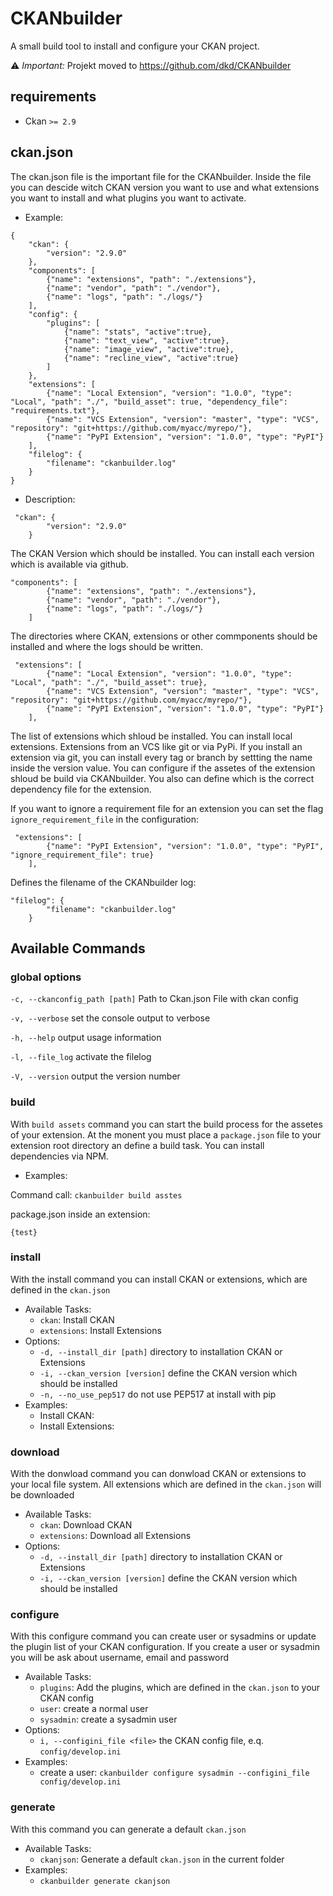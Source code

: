 # CKANbuilder

A small build tool to install and configure your CKAN project.


⚠️ _Important:_ Projekt moved to https://github.com/dkd/CKANbuilder

## requirements

* Ckan `>= 2.9`

## ckan.json

The ckan.json file is the important file for the CKANbuilder. Inside the file you can descide witch CKAN version you want to use and what extensions you want to install and what plugins you want to activate.

* Example:

```
{
    "ckan": {
        "version": "2.9.0"
    },
    "components": [
        {"name": "extensions", "path": "./extensions"},
        {"name": "vendor", "path": "./vendor"},
        {"name": "logs", "path": "./logs/"}
    ],
    "config": {
        "plugins": [
            {"name": "stats", "active":true},
            {"name": "text_view", "active":true},
            {"name": "image_view", "active":true},
            {"name": "recline_view", "active":true}
        ]
    },
    "extensions": [
        {"name": "Local Extension", "version": "1.0.0", "type": "Local", "path": "./", "build_asset": true, "dependency_file": "requirements.txt"},
        {"name": "VCS Extension", "version": "master", "type": "VCS", "repository": "git+https://github.com/myacc/myrepo/"},
        {"name": "PyPI Extension", "version": "1.0.0", "type": "PyPI"}
    ],
    "filelog": {
        "filename": "ckanbuilder.log"
    }
}

```

* Description:

```
 "ckan": {
        "version": "2.9.0"
    }
```

The CKAN Version which should be installed. You can install each version which is available via github.


```
"components": [
        {"name": "extensions", "path": "./extensions"},
        {"name": "vendor", "path": "./vendor"},
        {"name": "logs", "path": "./logs/"}
    ]
```

The directories where CKAN, extensions or other commponents should be installed and where the logs should be written.


```
 "extensions": [
        {"name": "Local Extension", "version": "1.0.0", "type": "Local", "path": "./", "build_asset": true},
        {"name": "VCS Extension", "version": "master", "type": "VCS", "repository": "git+https://github.com/myacc/myrepo/"},
        {"name": "PyPI Extension", "version": "1.0.0", "type": "PyPI"}
    ],
```

The list of extensions which shloud be installed. You can install local extensions. Extensions from an VCS like git or via PyPi. If you install an extension via git, you can install every tag or branch by settting the name inside the version value.
You can configure if the assetes of the extension shloud be build via CKANbuilder.
You also can define which is the correct dependency file for the extension.

If you want to ignore a requirement file for an extension you can set the flag `ignore_requirement_file` in the 
configuration: 

```
 "extensions": [
        {"name": "PyPI Extension", "version": "1.0.0", "type": "PyPI", "ignore_requirement_file": true}
    ],
```

Defines the filename of the CKANbuilder log:

```
"filelog": {
        "filename": "ckanbuilder.log"
    }
```


## Available Commands

### global options
`-c, --ckanconfig_path [path]`  Path to Ckan.json File with ckan config

`-v, --verbose` set the console output to verbose

`-h, --help` output usage information

`-l, --file_log` activate the filelog

`-V, --version` output the version number

### build
With `build assets` command you can start the build process for the assetes of your extension. At the monent you must place a `package.json` file to your extension root directory an define a build task. You can install dependencies via NPM.

* Examples:

Command call: `ckanbuilder build asstes`

package.json inside an extension:
```
{test}
```

### install
With the install command you can install CKAN or extensions, which are defined in the `ckan.json`

* Available Tasks:
    * `ckan`: Install CKAN
    * `extensions`: Install Extensions
* Options:
    * `-d, --install_dir [path]` directory to installation CKAN or Extensions
    * `-i, --ckan_version [version]`  define the CKAN version which should be installed
    * `-n, --no_use_pep517`  do not use PEP517 at install with pip
* Examples:
    * Install CKAN:
    * Install Extensions:

### download
With the donwload command you can donwload CKAN or extensions to your local file system. All extensions which are defined in the `ckan.json` will be downloaded

* Available Tasks:
    * `ckan`: Download CKAN
    * `extensions`: Download all Extensions
* Options:
    * `-d, --install_dir [path]` directory to installation CKAN or Extensions
    * `-i, --ckan_version [version]`  define the CKAN version which should be installed

### configure

With this configure command you can create user or sysadmins or update the plugin list of your CKAN configuration. If you create a user or sysadmin you will be ask about username, email and password

* Available Tasks:
    * `plugins`: Add the plugins, which are defined in the `ckan.json` to your CKAN config
    * `user`: create a normal user
    * `sysadmin`: create a sysadmin user
* Options:
    * `i, --configini_file <file>`  the CKAN config file, e.q. `config/develop.ini`
* Examples:
    * create a user: `ckanbuilder configure sysadmin --configini_file config/develop.ini`

### generate

With this command you can generate a default `ckan.json`

* Available Tasks:
    * `ckanjson`: Generate a default `ckan.json` in the current folder
* Examples:
    * `ckanbuilder generate ckanjson`
